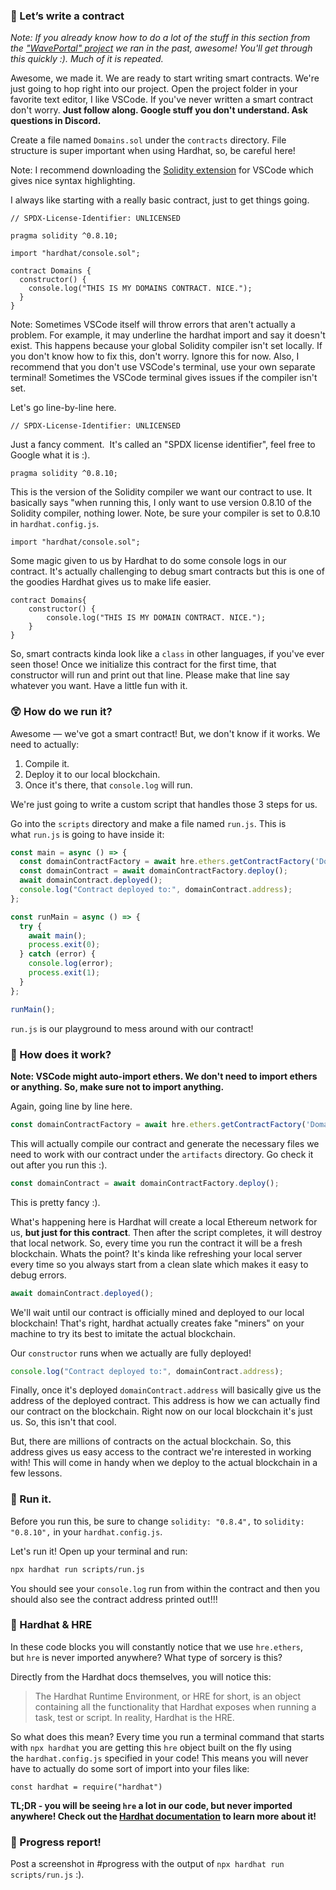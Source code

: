 ### 👶 Let’s write a contract

*Note: If you already know how to do a lot of the stuff in this section from the ["WavePortal" project](https://app.buildspace.so/projects/CO02cf0f1c-f996-4f50-9669-cf945ca3fb0b) we ran in the past, awesome! You'll get through this quickly :). Much of it is repeated.*

Awesome, we made it. We are ready to start writing smart contracts. We're just going to hop right into our project. Open the project folder in your favorite text editor, I like VSCode. If you've never written a smart contract don't worry. **Just follow along. Google stuff you don't understand. Ask questions in Discord.**

Create a file named `Domains.sol` under the `contracts` directory. File structure is super important when using Hardhat, so, be careful here!

Note: I recommend downloading the [Solidity extension](https://marketplace.visualstudio.com/items?itemName=JuanBlanco.solidity) for VSCode which gives nice syntax highlighting.

I always like starting with a really basic contract, just to get things going.

```solidity
// SPDX-License-Identifier: UNLICENSED

pragma solidity ^0.8.10;

import "hardhat/console.sol";

contract Domains {
  constructor() {
    console.log("THIS IS MY DOMAINS CONTRACT. NICE.");
  }
}
```

Note: Sometimes VSCode itself will throw errors that aren't actually a problem. For example, it may underline the hardhat import and say it doesn't exist. This happens because your global Solidity compiler isn't set locally. If you don't know how to fix this, don't worry. Ignore this for now. Also, I recommend that you don't use VSCode's terminal, use your own separate terminal! Sometimes the VSCode terminal gives issues if the compiler isn't set.

Let's go line-by-line here.

```solidity
// SPDX-License-Identifier: UNLICENSED
```

Just a fancy comment.  It's called an "SPDX license identifier", feel free to Google what it is :).

```solidity
pragma solidity ^0.8.10;
```

This is the version of the Solidity compiler we want our contract to use. It basically says "when running this, I only want to use version 0.8.10 of the Solidity compiler, nothing lower. Note, be sure your compiler is set to 0.8.10 in `hardhat.config.js`.

```solidity
import "hardhat/console.sol";
```

Some magic given to us by Hardhat to do some console logs in our contract. It's actually challenging to debug smart contracts but this is one of the goodies Hardhat gives us to make life easier.

```solidity
contract Domains{
    constructor() {
        console.log("THIS IS MY DOMAIN CONTRACT. NICE.");
    }
}

```

So, smart contracts kinda look like a `class` in other languages, if you've ever seen those! Once we initialize this contract for the first time, that constructor will run and print out that line. Please make that line say whatever you want. Have a little fun with it.

### **😲 How do we run it?**

Awesome — we've got a smart contract! But, we don't know if it works. We need to actually:

1. Compile it.
2. Deploy it to our local blockchain.
3. Once it's there, that `console.log` will run.

We're just going to write a custom script that handles those 3 steps for us.

Go into the `scripts` directory and make a file named `run.js`. This is what `run.js` is going to have inside it:

```jsx
const main = async () => {
  const domainContractFactory = await hre.ethers.getContractFactory('Domains');
  const domainContract = await domainContractFactory.deploy();
  await domainContract.deployed();
  console.log("Contract deployed to:", domainContract.address);
};

const runMain = async () => {
  try {
    await main();
    process.exit(0);
  } catch (error) {
    console.log(error);
    process.exit(1);
  }
};

runMain();
```

`run.js` is our playground to mess around with our contract!

### **🤔 How does it work?**

**Note: VSCode might auto-import ethers. We don't need to import ethers or anything. So, make sure not to import anything.**

Again, going line by line here.

```jsx
const domainContractFactory = await hre.ethers.getContractFactory('Domains');
```

This will actually compile our contract and generate the necessary files we need to work with our contract under the `artifacts` directory. Go check it out after you run this :).

```jsx
const domainContract = await domainContractFactory.deploy();
```

This is pretty fancy :).

What's happening here is Hardhat will create a local Ethereum network for us, **but just for this contract**. Then after the script completes, it will destroy that local network. So, every time you run the contract it will be a fresh blockchain. Whats the point? It's kinda like refreshing your local server every time so you always start from a clean slate which makes it easy to debug errors.

```jsx
await domainContract.deployed();
```

We'll wait until our contract is officially mined and deployed to our local blockchain! That's right, hardhat actually creates fake "miners" on your machine to try its best to imitate the actual blockchain.

Our `constructor` runs when we actually are fully deployed!

```jsx
console.log("Contract deployed to:", domainContract.address);
```

Finally, once it's deployed `domainContract.address` will basically give us the address of the deployed contract. This address is how we can actually find our contract on the blockchain. Right now on our local blockchain it's just us. So, this isn't that cool.

But, there are millions of contracts on the actual blockchain. So, this address gives us easy access to the contract we're interested in working with! This will come in handy when we deploy to the actual blockchain in a few lessons.

### **💨 Run it.**

Before you run this, be sure to change `solidity: "0.8.4",` to `solidity: "0.8.10",` in your `hardhat.config.js`.

Let's run it! Open up your terminal and run:

```bash
npx hardhat run scripts/run.js
```

You should see your `console.log` run from within the contract and then you should also see the contract address printed out!!!

### **🎩 Hardhat & HRE**

In these code blocks you will constantly notice that we use `hre.ethers`, but `hre` is never imported anywhere? What type of sorcery is this?

Directly from the Hardhat docs themselves, you will notice this:

> The Hardhat Runtime Environment, or HRE for short, is an object containing all the functionality that Hardhat exposes when running a task, test or script. In reality, Hardhat is the HRE.
> 

So what does this mean? Every time you run a terminal command that starts with `npx hardhat` you are getting this `hre` object built on the fly using the `hardhat.config.js` specified in your code! This means you will never have to actually do some sort of import into your files like:

`const hardhat = require("hardhat")`

**TL;DR - you will be seeing `hre` a lot in our code, but never imported anywhere! Check out the [Hardhat documentation](https://hardhat.org/advanced/hardhat-runtime-environment.html) to learn more about it!**

### **🚨 Progress report!**

Post a screenshot in #progress with the output of `npx hardhat run scripts/run.js` :).